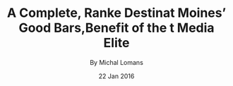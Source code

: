 ---
hero:
  heading: Our Blogs.
  subheading: We Ensure Quality Design.
  image: /images/header/blog-folding-img.jpg
categories:
  - category2
images:
  - image: /images/blog/blog-img3.jpg
    image_alt: ""
title: A Complete, Ranke Destinat Moines’ Good Bars,Benefit of the t Media Elite
date: 22 Jan 2016
author: By Michal Lomans
description: Lorem ipsum dolor sit amet, consectetuer adipiscing elit, sed diam nonum euismod tincidunt ut laoreet dolore magna autem vel eum iriure dolor in.
link:
  content: Read More
---